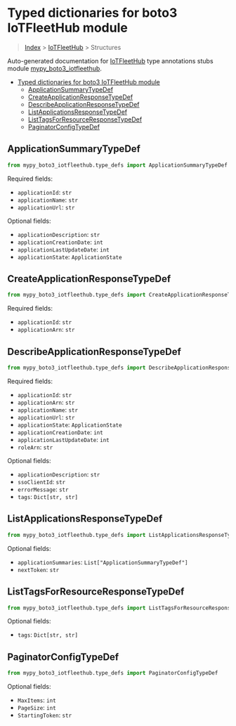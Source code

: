 # Typed dictionaries for boto3 IoTFleetHub module

> [Index](../README.md) > [IoTFleetHub](./README.md) > Structures

Auto-generated documentation for [IoTFleetHub](https://boto3.amazonaws.com/v1/documentation/api/latest/reference/services/iotfleethub.html#IoTFleetHub)
type annotations stubs module [mypy_boto3_iotfleethub](https://pypi.org/project/mypy-boto3-iotfleethub/).

- [Typed dictionaries for boto3 IoTFleetHub module](#typed-dictionaries-for-boto3-iotfleethub-module)
  - [ApplicationSummaryTypeDef](#applicationsummarytypedef)
  - [CreateApplicationResponseTypeDef](#createapplicationresponsetypedef)
  - [DescribeApplicationResponseTypeDef](#describeapplicationresponsetypedef)
  - [ListApplicationsResponseTypeDef](#listapplicationsresponsetypedef)
  - [ListTagsForResourceResponseTypeDef](#listtagsforresourceresponsetypedef)
  - [PaginatorConfigTypeDef](#paginatorconfigtypedef)

## ApplicationSummaryTypeDef

```python
from mypy_boto3_iotfleethub.type_defs import ApplicationSummaryTypeDef
```


Required fields:
- `applicationId`: `str`
- `applicationName`: `str`
- `applicationUrl`: `str`



Optional fields:
- `applicationDescription`: `str`
- `applicationCreationDate`: `int`
- `applicationLastUpdateDate`: `int`
- `applicationState`: `ApplicationState`


## CreateApplicationResponseTypeDef

```python
from mypy_boto3_iotfleethub.type_defs import CreateApplicationResponseTypeDef
```


Required fields:
- `applicationId`: `str`
- `applicationArn`: `str`




## DescribeApplicationResponseTypeDef

```python
from mypy_boto3_iotfleethub.type_defs import DescribeApplicationResponseTypeDef
```


Required fields:
- `applicationId`: `str`
- `applicationArn`: `str`
- `applicationName`: `str`
- `applicationUrl`: `str`
- `applicationState`: `ApplicationState`
- `applicationCreationDate`: `int`
- `applicationLastUpdateDate`: `int`
- `roleArn`: `str`



Optional fields:
- `applicationDescription`: `str`
- `ssoClientId`: `str`
- `errorMessage`: `str`
- `tags`: `Dict[str, str]`


## ListApplicationsResponseTypeDef

```python
from mypy_boto3_iotfleethub.type_defs import ListApplicationsResponseTypeDef
```




Optional fields:
- `applicationSummaries`: `List["ApplicationSummaryTypeDef"]`
- `nextToken`: `str`


## ListTagsForResourceResponseTypeDef

```python
from mypy_boto3_iotfleethub.type_defs import ListTagsForResourceResponseTypeDef
```




Optional fields:
- `tags`: `Dict[str, str]`


## PaginatorConfigTypeDef

```python
from mypy_boto3_iotfleethub.type_defs import PaginatorConfigTypeDef
```




Optional fields:
- `MaxItems`: `int`
- `PageSize`: `int`
- `StartingToken`: `str`

